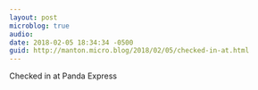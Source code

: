 ```yaml
---
layout: post
microblog: true
audio: 
date: 2018-02-05 18:34:34 -0500
guid: http://manton.micro.blog/2018/02/05/checked-in-at.html
---
```

Checked in at Panda Express
